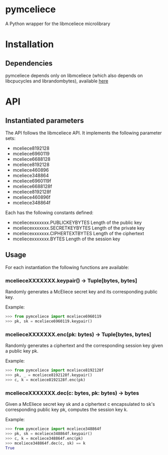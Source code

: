 # pymceliece
A Python wrapper for the libmceliece microlibrary

# Installation
## Dependencies
pymceliece depends only on libmceliece (which also depends on libcpucycles and
librandombytes), available [here](https://lib.mceliece.org)

# API
## Instantiated parameters
The API follows the libmceliece API. It implements the following parameter sets:

- mceliece8192128
- mceliece6960119
- mceliece6688128
- mceliece8192128
- mceliece460896
- mceliece348864
- mceliece6960119f
- mceliece6688128f
- mceliece8192128f
- mceliece460896f
- mceliece348864f

Each has the following constants defined:
- mceliecexxxxxxx.PUBLICKEYBYTES
Length of the public key
- mceliecexxxxxxx.SECRETKEYBYTES
Length of the private key
- mceliecexxxxxxx.CIPHERTEXTBYTES
Length of the ciphertext
- mceliecexxxxxxx.BYTES
Length of the session key

## Usage
For each instantiation the following functions are available:
### mcelieceXXXXXXX.keypair() -> Tuple[bytes, bytes]

Randomly generates a McEliece secret key and its corresponding public key.

Example:
```python
>>> from pymceliece import mceliece6960119
>>> pk, sk = mceliece6960119.keypair()
```

### mcelieceXXXXXXX.enc(pk: bytes) -> Tuple[bytes, bytes]
Randomly generates a ciphertext and the corresponding session key given a
public key pk.

Example:
```python
>>> from pymceliece import mceliece8192128f
>>> pk, _ = mceliece8192128f.keypair()
>>> c, k = mceliece8192128f.enc(pk)
```

### mcelieceXXXXXXX.dec(c: bytes, pk: bytes) -> bytes
Given a McEliece secret key sk and a ciphertext c encapsulated to sk's
corresponding public key pk, computes the session key k.

Example:
```python
>>> from pymceliece import mceliece348864f
>>> pk, sk = mceliece348864f.keypair()
>>> c, k = mceliece348864f.enc(pk)
>>> mceliece348864f.dec(c, sk) == k
True
```
